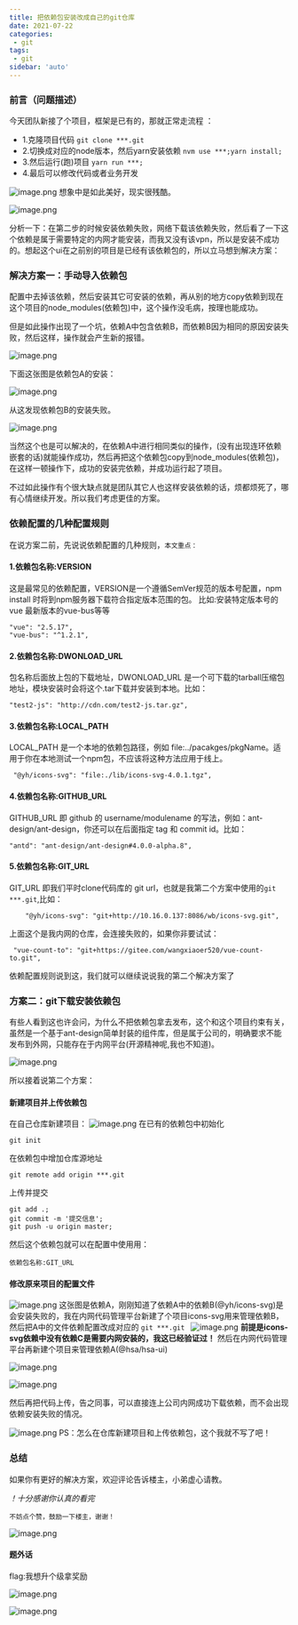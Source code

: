 ```yaml
---
title: 把依赖包安装改成自己的git仓库
date: 2021-07-22
categories:
 - git
tags:
 - git
sidebar: 'auto'
---
```



### 前言（问题描述）

今天团队新接了个项目，框架是已有的，那就正常走流程 ：

- 1.克隆项目代码 `git clone ***.git`
- 2.切换成对应的node版本，然后yarn安装依赖 `nvm use ***;yarn install;`
- 3.然后运行(跑)项目 `yarn run ***;`
- 4.最后可以修改代码或者业务开发

![image.png](https://p3-juejin.byteimg.com/tos-cn-i-k3u1fbpfcp/f8d5209e17124524991f3c72d80cc904~tplv-k3u1fbpfcp-watermark.image)
想象中是如此美好，现实很残酷。

![image.png](https://p1-juejin.byteimg.com/tos-cn-i-k3u1fbpfcp/56cc4d550e4f41d284a62c52ec6e8f17~tplv-k3u1fbpfcp-watermark.image)

分析一下：在第二步的时候安装依赖失败，网络下载该依赖失败，然后看了一下这个依赖是属于需要特定的内网才能安装，而我又没有该vpn，所以是安装不成功的。想起这个ui在之前别的项目是已经有该依赖包的，所以立马想到解决方案：

### 解决方案一：手动导入依赖包

配置中去掉该依赖，然后安装其它可安装的依赖，再从别的地方copy依赖到现在这个项目的node_modules(依赖包)中，这个操作没毛病，按理也能成功。

但是如此操作出现了一个坑，依赖A中包含依赖B，而依赖B因为相同的原因安装失败，然后这样，操作就会产生新的报错。

![image.png](https://p9-juejin.byteimg.com/tos-cn-i-k3u1fbpfcp/ac1e33b1ccda4fc98fc0d9ae77259d91~tplv-k3u1fbpfcp-watermark.image)

下面这张图是依赖包A的安装：

![image.png](https://p1-juejin.byteimg.com/tos-cn-i-k3u1fbpfcp/7d5ccde091894f9494cf35015b28b140~tplv-k3u1fbpfcp-watermark.image)

从这发现依赖包B的安装失败。

![image.png](https://p3-juejin.byteimg.com/tos-cn-i-k3u1fbpfcp/1933e54e5b524d6bb78f019fcbdbe23c~tplv-k3u1fbpfcp-watermark.image)

当然这个也是可以解决的，在依赖A中进行相同类似的操作，(没有出现连环依赖嵌套的话)就能操作成功，然后再把这个依赖包copy到node_modules(依赖包)，在这样一顿操作下，成功的安装完依赖，并成功运行起了项目。

不过如此操作有个很大缺点就是团队其它人也这样安装依赖的话，烦都烦死了，哪有心情继续开发。所以我们考虑更佳的方案。

### 依赖配置的几种配置规则

在说方案二前，先说说依赖配置的几种规则，`本文重点：`

#### 1.依赖包名称:VERSION

这是最常见的依赖配置，VERSION是一个遵循SemVer规范的版本号配置，npm install 时将到npm服务器下载符合指定版本范围的包。
比如:安装特定版本号的vue 最新版本的vue-bus等等

```
"vue": "2.5.17",
"vue-bus": "^1.2.1",
```

#### 2.依赖包名称:DWONLOAD_URL

包名称后面放上包的下载地址，DWONLOAD_URL 是一个可下载的tarball压缩包地址，模块安装时会将这个.tar下载并安装到本地。比如：

```
"test2-js": "http://cdn.com/test2-js.tar.gz",
```

#### 3.依赖包名称:LOCAL_PATH

LOCAL_PATH 是一个本地的依赖包路径，例如 file:../pacakges/pkgName。适用于你在本地测试一个npm包，不应该将这种方法应用于线上。

```
 "@yh/icons-svg": "file:./lib/icons-svg-4.0.1.tgz",
```

#### 4.依赖包名称:GITHUB_URL

GITHUB_URL 即 github 的 username/modulename 的写法，例如：ant-design/ant-design，你还可以在后面指定 tag 和 commit id。比如：

```
"antd": "ant-design/ant-design#4.0.0-alpha.8",

```

#### 5.依赖包名称:GIT_URL

GIT_URL 即我们平时clone代码库的 git url，也就是我第二个方案中使用的`git ***.git`,比如：

```
    "@yh/icons-svg": "git+http://10.16.0.137:8086/wb/icons-svg.git",
```

上面这个是我内网的仓库，会连接失败的，如果你非要试试：

```
 "vue-count-to": "git+https://gitee.com/wangxiaoer520/vue-count-to.git",
```

依赖配置规则说到这，我们就可以继续说说我的第二个解决方案了

### 方案二：git下载安装依赖包

有些人看到这也许会问，为什么不把依赖包拿去发布，这个和这个项目约束有关，虽然是一个基于ant-design简单封装的组件库，但是属于公司的，明确要求不能发布到外网，只能存在于内网平台(开源精神呢,我也不知道)。

![image.png](https://p9-juejin.byteimg.com/tos-cn-i-k3u1fbpfcp/82ab531a49e04947bf2f07f35a8dd55b~tplv-k3u1fbpfcp-watermark.image)

所以接着说第二个方案：

#### 新建项目并上传依赖包

在自己仓库新建项目：
![image.png](https://p6-juejin.byteimg.com/tos-cn-i-k3u1fbpfcp/7b68572e5e3a4da68b6a68ab0382c86c~tplv-k3u1fbpfcp-watermark.image)
在已有的依赖包中初始化

```
git init
```

在依赖包中增加仓库源地址

```
git remote add origin ***.git
```

上传并提交

```
git add .;
git commit -m '提交信息';
git push -u origin master;
```

然后这个依赖包就可以在配置中使用用：

```
依赖包名称:GIT_URL
```

#### 修改原来项目的配置文件

![image.png](https://p6-juejin.byteimg.com/tos-cn-i-k3u1fbpfcp/2e539167d47740b19239eda8bc1c2bec~tplv-k3u1fbpfcp-watermark.image)
这张图是依赖A，刚刚知道了依赖A中的依赖B(@yh/icons-svg)是会安装失败的，我在内网代码管理平台新建了个项目icons-svg用来管理依赖B，然后把A中的文件依赖配置改成对应的 `git ***.git
`
![image.png](https://p3-juejin.byteimg.com/tos-cn-i-k3u1fbpfcp/ab3f0607306f415791c789d2b92f7228~tplv-k3u1fbpfcp-watermark.image)
**前提是icons-svg依赖中没有依赖C是需要内网安装的，我这已经验证过！**
然后在内网代码管理平台再新建个项目来管理依赖A(@hsa/hsa-ui)

![image.png](https://p1-juejin.byteimg.com/tos-cn-i-k3u1fbpfcp/cdb43f43556d48daa15601d878aa5dfb~tplv-k3u1fbpfcp-watermark.image)

![image.png](https://p9-juejin.byteimg.com/tos-cn-i-k3u1fbpfcp/d01b344ce487463fa92f22c783e1c9c3~tplv-k3u1fbpfcp-watermark.image)

然后再把代码上传，告之同事，可以直接连上公司内网成功下载依赖，而不会出现依赖安装失败的情况。

![image.png](https://p1-juejin.byteimg.com/tos-cn-i-k3u1fbpfcp/875c4ce1791044a2ba402e693d636823~tplv-k3u1fbpfcp-watermark.image)
PS：怎么在仓库新建项目和上传依赖包，这个我就不写了吧！

### 总结

如果你有更好的解决方案，欢迎评论告诉楼主，小弟虚心请教。

*！十分感谢你认真的看完*

`不妨点个赞，鼓励一下楼主，谢谢！`

![image.png](https://p3-juejin.byteimg.com/tos-cn-i-k3u1fbpfcp/769196faea3645d09a07d4e87caaccdd~tplv-k3u1fbpfcp-watermark.image)

#### 题外话

flag:我想升个级拿奖励

![image.png](https://p6-juejin.byteimg.com/tos-cn-i-k3u1fbpfcp/ab09cb155c0e4e52973d781060118369~tplv-k3u1fbpfcp-watermark.image)

![image.png](https://p3-juejin.byteimg.com/tos-cn-i-k3u1fbpfcp/10d0922258614595808ae464a87149b4~tplv-k3u1fbpfcp-watermark.image)
